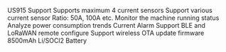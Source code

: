 US915 Support
Supports maximum 4 current sensors
Support various current sensor Ratio: 50A, 100A etc.
Monitor the machine running status
Analyze power consumption trends
Current Alarm
Support BLE and LoRaWAN remote configure
Support wireless OTA update firmware
8500mAh Li/SOCl2 Battery
